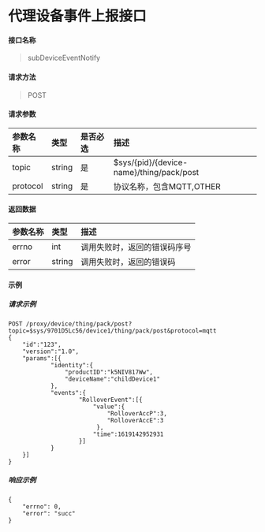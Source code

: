 # 代理设备事件上报接口

#### 接口名称

> subDeviceEventNotify

#### 请求方法

> POST

#### 请求参数

| 参数名称   | 类型   | 是否必选 | 描述   |
| :--------- | :----- | :------- | :----- |
| topic | string | 是       | $sys/{pid}/{device-name}/thing/pack/post |
| protocol | string | 是       | 协议名称，包含MQTT,OTHER|

#### 返回数据

| 参数名称          | 类型    | 描述                       |
| :---------------- | :------ | :------------------------- |
| errno              | int  | 调用失败时，返回的错误码序号   |
| error               | string  | 调用失败时，返回的错误码 |

#### 示例

##### 请求示例

```
POST /proxy/device/thing/pack/post?topic=$sys/9701D5Lc56/device1/thing/pack/post&protocol=mqtt
{
    "id":"123",
    "version":"1.0",
    "params":[{
            "identity":{
                "productID":"k5NIV817Ww",
                "deviceName":"childDevice1"
            },
            "events":{
                    "RolloverEvent":[{
                        "value":{
                            "RolloverAccP":3,
                            "RolloverAccE":3
                         },
                        "time":1619142952931
                    }]
            }
    }]
}
```

##### 响应示例

```
{
    "errno": 0,
    "error": "succ"
}
```
